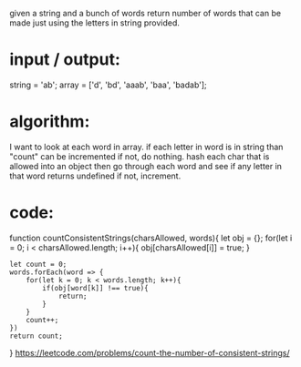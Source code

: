 given a string and a bunch of words return number of words that can be made just using the letters in string provided.

# input / output:

string = 'ab';
array = ['d', 'bd', 'aaab', 'baa', 'badab'];

# algorithm:

I want to look at each word in array. 
if each letter in word is in string than "count" can be incremented if not, do nothing. 
hash each char that is allowed into an object
then go through each word and see if any letter in that word returns undefined if not, increment.

# code:

function countConsistentStrings(charsAllowed, words){
    let obj = {};
    for(let i = 0; i < charsAllowed.length; i++){
        obj[charsAllowed[i]] = true;
    }

    let count = 0;
    words.forEach(word => {
        for(let k = 0; k < words.length; k++){
            if(obj[word[k]] !== true){
                return;
            }
        }
        count++;
    })
    return count;
}
https://leetcode.com/problems/count-the-number-of-consistent-strings/